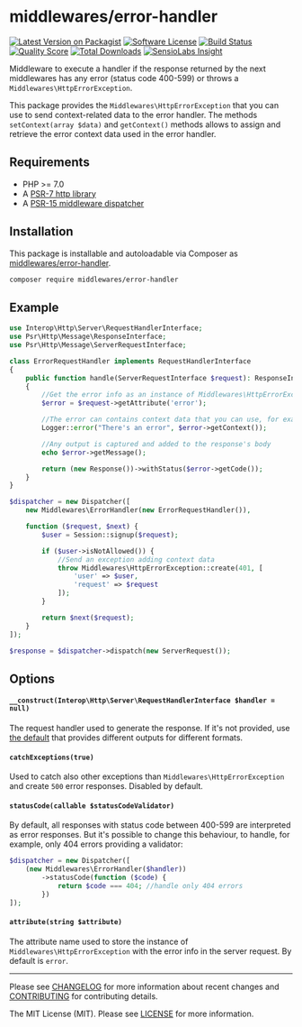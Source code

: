 # middlewares/error-handler

[![Latest Version on Packagist][ico-version]][link-packagist]
[![Software License][ico-license]](LICENSE)
[![Build Status][ico-travis]][link-travis]
[![Quality Score][ico-scrutinizer]][link-scrutinizer]
[![Total Downloads][ico-downloads]][link-downloads]
[![SensioLabs Insight][ico-sensiolabs]][link-sensiolabs]

Middleware to execute a handler if the response returned by the next middlewares has any error (status code 400-599) or throws a `Middlewares\HttpErrorException`.

This package provides the `Middlewares\HttpErrorException` that you can use to send context-related data to the error handler. The methods `setContext(array $data)` and `getContext()` methods allows to assign and retrieve the error context data used in the error handler.

## Requirements

* PHP >= 7.0
* A [PSR-7 http library](https://github.com/middlewares/awesome-psr15-middlewares#psr-7-implementations)
* A [PSR-15 middleware dispatcher](https://github.com/middlewares/awesome-psr15-middlewares#dispatcher)

## Installation

This package is installable and autoloadable via Composer as [middlewares/error-handler](https://packagist.org/packages/middlewares/error-handler).

```sh
composer require middlewares/error-handler
```

## Example

```php
use Interop\Http\Server\RequestHandlerInterface;
use Psr\Http\Message\ResponseInterface;
use Psr\Http\Message\ServerRequestInterface;

class ErrorRequestHandler implements RequestHandlerInterface
{
    public function handle(ServerRequestInterface $request): ResponseInterface
    {
        //Get the error info as an instance of Middlewares\HttpErrorException
        $error = $request->getAttribute('error');

        //The error can contains context data that you can use, for example for PSR-3 loggin
        Logger::error("There's an error", $error->getContext());

        //Any output is captured and added to the response's body
        echo $error->getMessage();

        return (new Response())->withStatus($error->getCode());
    }
}

$dispatcher = new Dispatcher([
    new Middlewares\ErrorHandler(new ErrorRequestHandler()),

    function ($request, $next) {
        $user = Session::signup($request);

        if ($user->isNotAllowed()) {
            //Send an exception adding context data
            throw Middlewares\HttpErrorException::create(401, [
                'user' => $user,
                'request' => $request
            ]);
        }

        return $next($request);
    }
]);

$response = $dispatcher->dispatch(new ServerRequest());
```

## Options

#### `__construct(Interop\Http\Server\RequestHandlerInterface $handler = null)`

The request handler used to generate the response. If it's not provided, use [the default](src/ErrorHandlerDefault.php) that provides different outputs for different formats.

#### `catchExceptions(true)`

Used to catch also other exceptions than `Middlewares\HttpErrorException` and create `500` error responses. Disabled by default.

#### `statusCode(callable $statusCodeValidator)`

By default, all responses with status code between 400-599 are interpreted as error responses. But it's possible to change this behaviour, to handle, for example, only 404 errors providing a validator:

```php
$dispatcher = new Dispatcher([
    (new Middlewares\ErrorHandler($handler))
        ->statusCode(function ($code) {
            return $code === 404; //handle only 404 errors
        })
]);
```

#### `attribute(string $attribute)`

The attribute name used to store the instance of `Middlewares\HttpErrorException` with the error info in the server request. By default is `error`.

---

Please see [CHANGELOG](CHANGELOG.md) for more information about recent changes and [CONTRIBUTING](CONTRIBUTING.md) for contributing details.

The MIT License (MIT). Please see [LICENSE](LICENSE) for more information.

[ico-version]: https://img.shields.io/packagist/v/middlewares/error-handler.svg?style=flat-square
[ico-license]: https://img.shields.io/badge/license-MIT-brightgreen.svg?style=flat-square
[ico-travis]: https://img.shields.io/travis/middlewares/error-handler/master.svg?style=flat-square
[ico-scrutinizer]: https://img.shields.io/scrutinizer/g/middlewares/error-handler.svg?style=flat-square
[ico-downloads]: https://img.shields.io/packagist/dt/middlewares/error-handler.svg?style=flat-square
[ico-sensiolabs]: https://img.shields.io/sensiolabs/i/7aa83a5f-8084-4b8f-bbc9-570751440174.svg?style=flat-square

[link-packagist]: https://packagist.org/packages/middlewares/error-handler
[link-travis]: https://travis-ci.org/middlewares/error-handler
[link-scrutinizer]: https://scrutinizer-ci.com/g/middlewares/error-handler
[link-downloads]: https://packagist.org/packages/middlewares/error-handler
[link-sensiolabs]: https://insight.sensiolabs.com/projects/7aa83a5f-8084-4b8f-bbc9-570751440174
